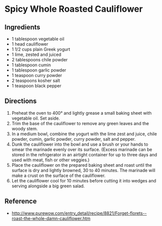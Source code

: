 # Spicy Whole Roasted Cauliflower

## Ingredients
* 1 tablespoon vegetable oil
* 1 head cauliflower
* 1 1/2 cups plain Greek yogurt
* 1 lime, zested and juiced
* 2 tablespoons chile powder
* 1 tablespoon cumin
* 1 tablespoon garlic powder
* 1 teaspoon curry powder
* 2 teaspoons kosher salt
* 1 teaspoon black pepper

## Directions
1. Preheat the oven to 400° and lightly grease a small baking sheet with vegetable oil. Set aside.
2. Trim the base of the cauliflower to remove any green leaves and the woody stem.
3. In a medium bowl, combine the yogurt with the lime zest and juice, chile powder, cumin, garlic powder, curry powder, salt and pepper.
4. Dunk the cauliflower into the bowl and use a brush or your hands to smear the marinade evenly over its surface. (Excess marinade can be stored in the refrigerator in an airtight container for up to three days and used with meat, fish or other veggies.)
5. Place the cauliflower on the prepared baking sheet and roast until the surface is dry and lightly browned, 30 to 40 minutes. The marinade will make a crust on the surface of the cauliflower.
6. Let the cauliflower cool for 10 minutes before cutting it into wedges and serving alongside a big green salad.

## Reference
* http://www.purewow.com/entry_detail/recipe/8821/Forget-florets--roast-the-whole-damn-cauliflower.htm

